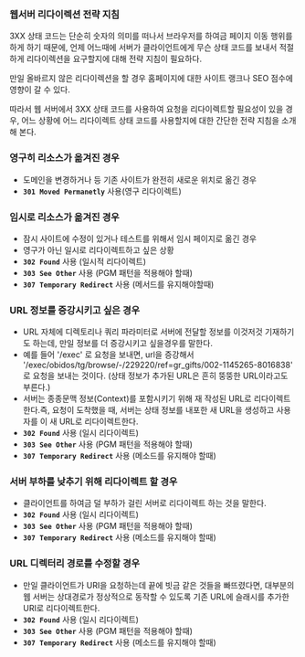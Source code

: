 ### 웹서버 리다이렉션 전략 지침

3XX 상태 코드는 단순히 숫자의 의미를 떠나서 브라우저를 하여금 페이지 이동 행위를 하게 하기 때문에, 언제 어느때에 서버가 클라이언트에게 무슨 상태 코드를 보내서 적절하게 리다이렉션을 요구할지에 대해 전략 지침이 필요하다.

만일 올바르지 않은 리다이렉션을 할 경우 홈페이지에 대한 사이트 랭크나 SEO 점수에 영향이 갈 수 있다.

따라서 웹 서버에서 3XX 상태 코드를 사용하여 요청을 리다이렉트할 필요성이 있을 경우, 어느 상황에 어느 리다이렉트 상태 코드를 사용할지에 대한 간단한 전략 지침을 소개해 본다.

### 영구히 리소스가 옮겨진 경우

- 도메인을 변경하거나 등 기존 사이트가 완전히 새로운 위치로 옮긴 경우
- **`301 Moved Permanetly`** 사용(영구 리다이렉트)

### 임시로 리소스가 옮겨진 경우

- 잠시 사이트에 수정이 있거나 테스트를 위해서 임시 페이지로 옮긴 경우
- 영구가 아닌 일시로 리다이렉트하고 싶은 상황
- **`302 Found`** 사용 (일시적 리다이렉트)
- **`303 See Other`** 사용 (PGM 패턴을 적용해야 할때)
- **`307 Temporary Redirect`** 사용 (메서드를 유지해야할때)

### URL 정보를 증강시키고 싶은 경우

- URL 자체에 디렉토리나 쿼리 파라미터로 서버에 전달할 정보를 이것저것 기재하기도 하는데, 만일 정보를 더 증강시키고 싶을경우를 말한다.
- 예를 들어 '/exec' 로 요청을 보내면, url을 증강해서 '/exec/obidos/tg/browse/-/229220/ref=gr_gifts/002-1145265-8016838' 로 요청을 보내는 것이다. (상태 정보가 추가된 URL은 흔히 뚱뚱한 URL이라고도 부른다.)
- 서버는 종종문맥 정보(Context)를 포함시키기 위해 재 작성된 URL로 리다이렉트한다.즉, 요청이 도착했을 때, 서버는 상태 정보를 내포한 새 URL을 생성하고 사용자를 이 새 URL로 리다이렉트한다.
- **`302 Found`** 사용 (일시 리다이렉트)
- **`303 See Other`** 사용 (PGM 패턴을 적용해야 할때)
- **`307 Temporary Redirect`** 사용 (메소드를 유지해야 할때)

### 서버 부하를 낮추기 위해 리다이렉트 할 경우

- 클라이언트를 하여금 덜 부하가 걸린 서버로 리다이렉트 하는 것을 말한다.
- **`302 Found`** 사용 (일시 리다이렉트)
- **`303 See Other`** 사용 (PGM 패턴을 적용해야 할때)
- **`307 Temporary Redirect`** 사용 (메소드를 유지해야 할때)

### URL 디렉터리 경로를 수정할 경우

- 만일 클라이언트가 URI을 요청하는데 끝에 빗금 같은 것들을 빠뜨렸다면, 대부분의 웹 서버는 상대경로가 정상적으로 동작할 수 있도록 기존 URL에 슬래시를 추가한 URI로 리다이렉트한다.
- **`302 Found`** 사용 (일시 리다이렉트)
- **`303 See Other`** 사용 (PGM 패턴을 적용해야 할때)
- **`307 Temporary Redirect`** 사용 (메소드를 유지해야 할때)

